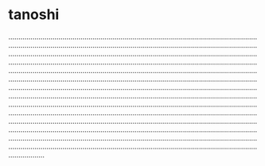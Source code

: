 # tanoshi
..........................................................................................................................................................................................................................................................................................................................................................................................................................................................................................................................................................................................................................................................................................................................................................................................................................................................................................................................................................................................................................................................................................................................................................................................................................................................................................................................................................................................................................................................................................................................................................................................................................................................................................................................................................................................................................